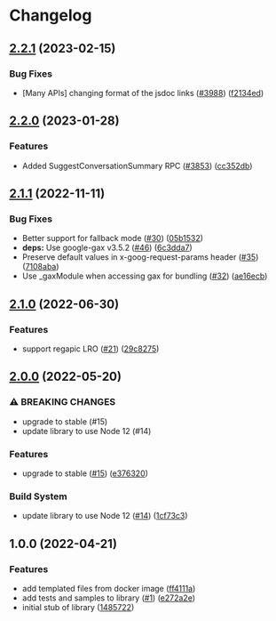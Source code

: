 # Changelog

## [2.2.1](https://github.com/googleapis/google-cloud-node/compare/optimization-v2.2.0...optimization-v2.2.1) (2023-02-15)


### Bug Fixes

* [Many APIs] changing format of the jsdoc links ([#3988](https://github.com/googleapis/google-cloud-node/issues/3988)) ([f2134ed](https://github.com/googleapis/google-cloud-node/commit/f2134ed5f166a3bb7dd0bed556700f0b0fd9756a))

## [2.2.0](https://github.com/googleapis/google-cloud-node/compare/optimization-v2.1.1...optimization-v2.2.0) (2023-01-28)


### Features

* Added SuggestConversationSummary RPC ([#3853](https://github.com/googleapis/google-cloud-node/issues/3853)) ([cc352db](https://github.com/googleapis/google-cloud-node/commit/cc352db97f3bd8925bf1a7631a0ae64ff976fa4e))

## [2.1.1](https://github.com/googleapis/nodejs-cloud-optimization/compare/v2.1.0...v2.1.1) (2022-11-11)


### Bug Fixes

* Better support for fallback mode ([#30](https://github.com/googleapis/nodejs-cloud-optimization/issues/30)) ([05b1532](https://github.com/googleapis/nodejs-cloud-optimization/commit/05b153292444a83b39975482bc836acd8a1932c2))
* **deps:** Use google-gax v3.5.2 ([#46](https://github.com/googleapis/nodejs-cloud-optimization/issues/46)) ([6c3dda7](https://github.com/googleapis/nodejs-cloud-optimization/commit/6c3dda7ac623dd6079c49520b69de92989323744))
* Preserve default values in x-goog-request-params header ([#35](https://github.com/googleapis/nodejs-cloud-optimization/issues/35)) ([7108aba](https://github.com/googleapis/nodejs-cloud-optimization/commit/7108abaa353591fcddef959dbe1d3e89a8f9619b))
* Use _gaxModule when accessing gax for bundling ([#32](https://github.com/googleapis/nodejs-cloud-optimization/issues/32)) ([ae16ecb](https://github.com/googleapis/nodejs-cloud-optimization/commit/ae16ecb6b7c6202c7a5c705ca11e1b1a77baa027))

## [2.1.0](https://github.com/googleapis/nodejs-cloud-optimization/compare/v2.0.0...v2.1.0) (2022-06-30)


### Features

* support regapic LRO ([#21](https://github.com/googleapis/nodejs-cloud-optimization/issues/21)) ([29c8275](https://github.com/googleapis/nodejs-cloud-optimization/commit/29c8275335cb2a4bfbb1910eb0a15731d58b70cf))

## [2.0.0](https://github.com/googleapis/nodejs-cloud-optimization/compare/v1.0.0...v2.0.0) (2022-05-20)


### ⚠ BREAKING CHANGES

* upgrade to stable (#15)
* update library to use Node 12 (#14)

### Features

* upgrade to stable ([#15](https://github.com/googleapis/nodejs-cloud-optimization/issues/15)) ([e376320](https://github.com/googleapis/nodejs-cloud-optimization/commit/e376320d27e03c169143aa248bb77979a78cd21f))


### Build System

* update library to use Node 12 ([#14](https://github.com/googleapis/nodejs-cloud-optimization/issues/14)) ([1cf73c3](https://github.com/googleapis/nodejs-cloud-optimization/commit/1cf73c3bf6b5ad78cf2851686d4ee84315d8f107))

## 1.0.0 (2022-04-21)


### Features

* add templated files from docker image ([ff4111a](https://github.com/googleapis/nodejs-cloud-optimization/commit/ff4111a94f59bbafdbe09b29f143ca4d816e3e43))
* add tests and samples to library ([#1](https://github.com/googleapis/nodejs-cloud-optimization/issues/1)) ([e272a2e](https://github.com/googleapis/nodejs-cloud-optimization/commit/e272a2e3a8e2bf5eaa71659ddebbebb4e63a307d))
* initial stub of library ([1485722](https://github.com/googleapis/nodejs-cloud-optimization/commit/1485722e27ad53169373b710f3ecb4540f169dd2))
